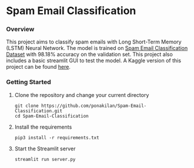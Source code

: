 # Spam Email Classification
### Overview
This project aims to classify spam emails with Long Short-Term Memory (LSTM) Neural Network. 
The model is trained on [Spam Email Classification Dataset](https://www.kaggle.com/datasets/purusinghvi/email-spam-classification-dataset) with 98.18% accuracy on the validation set.
This project also includes a basic streamlit GUI to test the model.
A Kaggle version of this project can be found [here](https://www.kaggle.com/code/ponakilan/email-spam-classification).

### Getting Started
1. Clone the repository and change your current directory
    ```shell
    git clone https://github.com/ponakilan/Spam-Email-Classification.git
    cd Spam-Email-Classification
    ```

2. Install the requirements
    ```shell
    pip3 install -r requirements.txt
    ```

3. Start the Streamlit server
    ```shell
    streamlit run server.py
    ```
